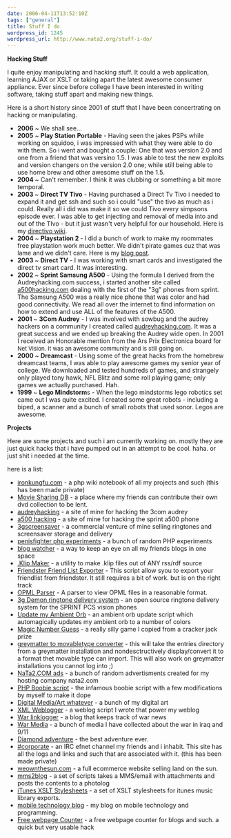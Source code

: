 ```yaml
---
date: 2006-04-11T13:52:10Z
tags: ["general"]
title: Stuff I do
wordpress_id: 1245
wordpress_url: http://www.nata2.org/stuff-i-do/
---
```


<strong>Hacking Stuff </strong>

I quite enjoy manipulating and hacking stuff. It could a web application, learning AJAX or XSLT or taking apart the latest awesome consumer appliance. Ever since before college I have been interested in writing software, taking stuff apart and making new things.
<div style="text-align: center"><!--adsense--></div>
Here is a short history since 2001 of stuff that I have been concertrating on hacking or manipulating.
<ul>
	<li><strong>2006</strong> ~ We shall see...</li>
	<li><strong>2005</strong> ~ <strong>Play Station Portable</strong> - Having seen the jakes PSPs while working on squidoo, i was impressed with what they were able to do with them. So i went and bought a couple: One that was version 2.0 and one from a friend that was versino 1.5. I was able to test the new exploits and version changers on the version 2.0 one; while still being able to use home brew and other awesome stuff on the 1.5.</li>
	<li><strong>2004 </strong>~ Can't remember. I think it was clubbing or something a bit more temporal.</li>
	<li><strong>2003 </strong>~ <strong>Direct TV Tivo</strong> - Having purchased a Direct Tv Tivo i needed to expand it and get ssh and such so i could "use" the tivo as much as i could. Really all i did was make it so we could Tivo every simpsons episode ever. I was able to get injecting and removal of media into and out of the TIvo - but it just wasn't very helpful for our household. Here is my <a href="http://demon.dopeman.org/directivo/index.php/Main_Page">directivo wiki</a>.</li>
	<li><strong>2004 </strong>~ <strong>Playstation 2 </strong>- I did a bunch of work to make my roommates free playstation work much better. We didn't pirate games cuz that was lame and we didn't care. Here is my <a href="http://www.nata2.org/2004/09/15/playstation-2-hacking-2/">blog post</a>.</li>
	<li><strong>2003 </strong>~ <strong>Direct TV</strong> - I was working with smart cards and investigated the direct tv smart card. It was interesting.</li>
	<li><strong>2002 </strong>~ <strong>Sprint Samsung A500</strong> - Using the formula I derived from the Audreyhacking.com success, i started another site called <a href="http://www.nata2.org/2002/09/09/a500hackingcom/">a500hacking.com</a> dealing with the first of the "3g" phones from sprint. The Samsung A500 was a really nice phone that was color and had good connectivity. We read all over the internet to find information on how to extend and use ALL of the features of the A500.</li>
	<li><strong>2001 </strong>~ <strong>3Com Audrey</strong> - I was involved with sowbug and the audrey hackers on a community I created called <a href="http://www.audreyhacking.com">audreyhacking.com</a>. It was a great success and we ended up breaking the Audrey wide open. In 2001 I received an Honorable mention from the Ars Prix Electronica board for <font size="-1">Net Vision. It was an awesome community and is still going on.</font></li>
	<li><strong>2000 </strong>~ <strong>Dreamcast</strong> - Using some of the great hacks from the homebrew dreamcast teams, I was able to play awesome games my senior year of college. We downloaded and tested hundreds of games, and strangely only played tony hawk, NFL Blitz and some roll playing game; only games we actually purchased. Hah.</li>
	<li><strong>1999 </strong>~ <strong>Lego Mindstorm</strong>s - When the lego mindstorms lego robotics set came out I was quite excited. I created some great robots - including a biped, a scanner and a bunch of small robots that used sonor. Legos are awesome.</li>
</ul>
<strong>Projects</strong>

Here are some projects and such i am currently working on. mostly they are just quick hacks that i have pumped out in an attempt to be cool. haha. or just shit i needed at the time.

here is a list:
<ul>
	<li><a class="menu" href="http://ironkungfu.com/">ironkungfu.com</a> - a php wiki notebook of all my projects and such (this has been made private)</li>
	<li><a class="menu" href="http://fukung.net">Movie Sharing DB</a> - a place where my friends can contribute their own dvd collection to be lent.</li>
	<li><a class="menu" href="http://audreyhacking.com">audreyhacking</a> - a site of mine for hacking the 3com audrey</li>
	<li><a class="menu" href="http://a500hacking.com">a500 hacking</a> - a site of mine for hacking the sprint a500 phone</li>
	<li><a class="menu" href="http://3gscreensaver">3gscreensaver</a> -  a commercial venture of mine selling ringtones and screensaver storage and delivery</li>
	<li><a class="menu" href="http://penisfighter.com">penisfighter php experiments</a> -  a bunch of random PHP experiments</li>
	<li><a class="menu" href="http://blogs.nata2.org">blog watcher</a> - a way to keep an eye on all my friends blogs in one space</li>
	<li><a class="menu" href="http://dopeman.org/klip/">.Klip Maker</a> - a utility to make .klip files out of ANY rss/rdf source</li>
	<li><a class="menu" href="http://dopeman.org/friendlist/">Friendster Friend List Exporter</a> - This script allow syou to export your friendlist from friendster. It still requires a bit of work. but is on the right track</li>
	<li><a class="menu" href="http://dopeman.org/opmld/">OPML Parser</a> - A parser to view OPML files in a reasonable format.</li>
	<li><a class="menu" href="http://3gcoding.com/demon">3g Demon ringtone delivery system</a> - an open source ringtone delivery system for the SPRINT PCS vision phones</li>
	<li><a class="menu" href="http://dopeman.org/ambient">Update my Ambient Orb</a> - an ambient orb update script which automagically updates my ambient orb to a number of colors</li>
	<li><a class="menu" href="http://dopeman.org/card/">Magic Number Guess</a> - a really silly game I copied from a cracker jack prize</li>
	<li><a class="menu" href="https://web.archive.org/web/20030814003134/http://www.nata2.info//?path=code%2Fgreymatter_2_movabletype">greymatter to movabletype converter</a> - this will take the entries directory from a greymatter installation and nondesctructively display/convert it to a format thet movable type can import. This will also work on greymatter installations you cannot log into ;)</li>
	<li><a class="menu" href="http://dopeman.org/ads/">NaTa2.COM ads</a> - a bunch of random advertisments created for my hosting company nata2.com</li>
	<li><a class="menu" href="https://web.archive.org/web/20030814003134/http://www.nata2.info//?path=code%2Fcode_drop%2Fboobies">PHP Boobie script</a> -  the infamous boobie script with a few modifications by myself to make it dope</li>
	<li><a class="menu" href="http://destrukt.org">Digital Media/Art whatever</a> - a bunch of my digital art</li>
	<li><a class="menu" href="https://web.archive.org/web/20030814003134/http://www.nata2.info//?path=code%2FXML_Weblog">XML Weblogger</a> - a weblog script I wrote that power my weblog</li>
	<li><a class="menu" href="http://war.watership.org">War linklogger</a> -  a blog that keeps track of war news</li>
	<li><a class="menu" href="https://web.archive.org/web/20030814003134/http://www.nata2.info//?path=war">War Media</a> -  a bunch of media I have collected about the war in iraq and 9/11</li>
	<li><a class="menu" href="http://www.dopeman.org/diamonds/">Diamond adventure</a> - the best adventure ever.</li>
	<li><a class="menu" href="http://corp.dopeman.org">#corporate</a> - an IRC efnet channel my friends and i inhabit. This site has all the logs and links and such that are associated with it. (this has been made private)</li>
	<li><a class="menu" href="http://weownthesun.com">weownthesun.com</a> - a full ecommerce website selling land on the sun.</li>
	<li><a class="menu" href="https://web.archive.org/web/20030814003134/http://www.nata2.info//?path=code%2Fmms2blog">mms2blog</a> - a set of scripts takes a MMS/email with attachments and posts the contents to a photolog</li>
	<li><a class="menu" href="https://web.archive.org/web/20030814003134/http://www.nata2.info//?path=code%2FiTunes_XSLT">iTunes XSLT Stylesheets</a> - a set of XSLT stylesheets for itunes music library exports.</li>
	<li><a class="menu" href="http://www.3gcoding.com">mobile technology blog</a> - my blog on mobile technology and programming.</li>
	<li><a class="menu" href="http://dopeman.org/counter">Free webpage Counter</a> - a free webpage counter for blogs and such. a quick but very usable hack</li>
</ul>
